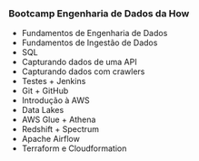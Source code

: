 ### Bootcamp Engenharia de Dados da How


* Fundamentos de Engenharia de Dados
* Fundamentos de Ingestão de Dados
* SQL
* Capturando dados de uma API
* Capturando dados com crawlers
* Testes + Jenkins
* Git + GitHub
* Introdução à AWS
* Data Lakes
* AWS Glue + Athena
* Redshift + Spectrum 
* Apache Airflow
* Terraform e Cloudformation
